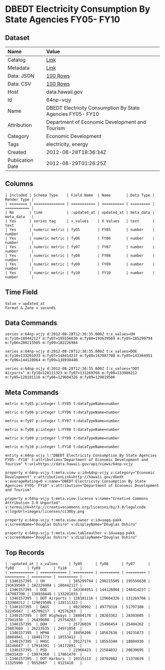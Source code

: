 # DBEDT Electricity Consumption By State Agencies FY05- FY10

## Dataset

| Name | Value |
| :--- | :---- |
| Catalog | [Link](https://catalog.data.gov/dataset/dbedt-electricity-consumption-by-state-agencies-fy05-fy10-7c177) |
| Metadata | [Link](https://data.hawaii.gov/api/views/64np-vcjy) |
| Data: JSON | [100 Rows](https://data.hawaii.gov/api/views/64np-vcjy/rows.json?max_rows=100) |
| Data: CSV | [100 Rows](https://data.hawaii.gov/api/views/64np-vcjy/rows.csv?max_rows=100) |
| Host | data.hawaii.gov |
| Id | 64np-vcjy |
| Name | DBEDT Electricity Consumption By State Agencies FY05- FY10 |
| Attribution | Department of Economic Development and Tourism |
| Category | Economic Development |
| Tags | electricity, energy |
| Created | 2012-08-28T19:36:34Z |
| Publication Date | 2012-08-29T01:26:25Z |

## Columns

```ls
| Included | Schema Type    | Field Name  | Name       | Data Type | Render Type |
| ======== | ============== | =========== | ========== | ========= | =========== |
| No       | time           | :updated_at | updated_at | meta_data | meta_data   |
| Yes      | series tag     | x_values    | X Values   | text      | text        |
| Yes      | numeric metric | fy05        | FY05       | number    | number      |
| Yes      | numeric metric | fy06        | FY06       | number    | number      |
| Yes      | numeric metric | fy07        | FY07       | number    | number      |
| Yes      | numeric metric | fy08        | FY08       | number    | number      |
| Yes      | numeric metric | fy09        | FY09       | number    | number      |
| Yes      | numeric metric | fy10        | FY10       | number    | number      |
```

## Time Field

```ls
Value = updated_at
Format & Zone = seconds
```

## Data Commands

```ls
series e:64np-vcjy d:2012-08-28T12:36:35.000Z t:x_values=UH m:fy10=180442127 m:fy07=195556630 m:fy08=193639569 m:fy05=185299794 m:fy06=200215505 m:fy09=182226984

series e:64np-vcjy d:2012-08-28T12:36:35.000Z t:x_values=DOE m:fy10=133201033 m:fy07=148414237 m:fy08=147987700 m:fy05=143384951 m:fy06=144128064 m:fy09=138938440

series e:64np-vcjy d:2012-08-28T12:36:35.000Z t:x_values="DOT Airports" m:fy10=128111323 m:fy07=131269766 m:fy08=133988212 m:fy05=128101116 m:fy06=129604326 m:fy09=129019506
```

## Meta Commands

```ls
metric m:fy05 p:integer l:FY05 t:dataTypeName=number

metric m:fy06 p:integer l:FY06 t:dataTypeName=number

metric m:fy07 p:integer l:FY07 t:dataTypeName=number

metric m:fy08 p:integer l:FY08 t:dataTypeName=number

metric m:fy09 p:integer l:FY09 t:dataTypeName=number

metric m:fy10 p:integer l:FY10 t:dataTypeName=number

entity e:64np-vcjy l:"DBEDT Electricity Consumption By State Agencies FY05- FY10" t:attribution="Department of Economic Development and Tourism" t:url=https://data.hawaii.gov/api/views/64np-vcjy

property e:64np-vcjy t:meta.view v:id=64np-vcjy v:category="Economic Development" v:attributionLink=http://hawaii.gov/dbedt v:averageRating=0 v:name="DBEDT Electricity Consumption By State Agencies FY05- FY10" v:attribution="Department of Economic Development and Tourism"

property e:64np-vcjy t:meta.view.license v:name="Creative Commons Attribution 3.0 Unported" v:termsLink=http://creativecommons.org/licenses/by/3.0/legalcode v:logoUrl=images/licenses/cc30by.png

property e:64np-vcjy t:meta.view.owner v:id=uaqq-pakk v:screenName="Douglas Oshiro" v:displayName="Douglas Oshiro"

property e:64np-vcjy t:meta.view.tableauthor v:id=uaqq-pakk v:screenName="Douglas Oshiro" v:displayName="Douglas Oshiro"
```

## Top Records

```ls
| :updated_at | x_values     | fy05      | fy06      | fy07      | fy08      | fy09      | fy10      | 
| =========== | ============ | ========= | ========= | ========= | ========= | ========= | ========= | 
| 1346157395  | UH           | 185299794 | 200215505 | 195556630 | 193639569 | 182226984 | 180442127 | 
| 1346157395  | DOE          | 143384951 | 144128064 | 148414237 | 147987700 | 138938440 | 133201033 | 
| 1346157395  | DOT Airports | 128101116 | 129604326 | 131269766 | 133988212 | 129019506 | 128111323 | 
| 1346157395  | DAGS         | 49230992  | 49779316  | 51797308  | 52245047  | 45709217  | 42576283  | 
| 1346157395  | DOT Highways | 28804170  | 28203362  | 28303605  | 27941938  | 26439690  | 25754283  | 
| 1346157395  | DOH          | 25726039  | 25496454  | 25404262  | 25887669  | 26223535  | 24971054  | 
| 1346157395  | HPHA         | 18456206  | 18567636  | 19235873  | 18884841  | 18481773  | 18553412  | 
| 1346157395  | HHSC         | 20127174  | 18553340  | 18804930  | 18146647  | 17914301  | 18172891  | 
| 1346157395  | PSD          | 21966423  | 21584032  | 20839695  | 20431439  | 19074360  | 17861470  | 
| 1346157395  | DOT Harbors  | 10315113  | 10702082  | 11374639  | 11325990  | 9552067   | 8123410   | 
```